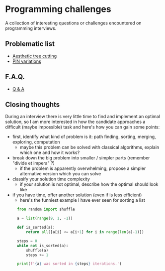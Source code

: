 # Programming challenges

A collection of interesting questions or challenges encountered on programming
interviews.


## Problematic list

* [Aesthetic tree cutting](aesthetic_tree_cutting/)
* [PIN variations](pin-variations/)


## F.A.Q.

* [Q & A](questions/)


## Closing thoughts

During an interview there is very little time to find and implement an optimal
solution, so I am more interested in how the candidate approaches a difficult
(maybe impossible) task and here's how you can gain some points:
* first, identify what kind of problem is it: path finding, sorting, merging, exploring, computation
  * maybe this problem can be solved with classical algorithms, explain which
  one and how it works?
* break down the big problem into smaller / simpler parts (remember "divide et impera" ?)
  * if the problem is apparently overwhelming, propose a simpler
alternative version which you can solve
* classify your solution time complexity
  * if your solution is not optimal, describe how the optimal should look like
* if you have time, offer another solution (even if is less efficient)
  * here's the funniest example I have ever seen for sorting a list
  ```python
    from random import shuffle

    a = list(range(9, 1, -1))

    def is_sorted(a):
        return all([a[i] <= a[i+1] for i in range(len(a)-1)])

    steps = 0
    while not is_sorted(a):
        shuffle(a)
        steps += 1

    print(f'{a} was sorted in {steps} iterations.')
  ```
